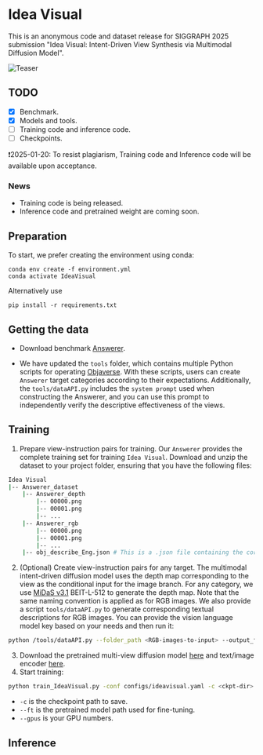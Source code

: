 # Idea Visual
This is an anonymous code and dataset release for SIGGRAPH 2025 submission "Idea Visual: Intent-Driven View Synthesis via Multimodal Diffusion Model".

![Teaser](https://github.com/Anonymous-submission-ID1087/Idea-Visual/blob/main/teaser.png)

## TODO
- [x] Benchmark.
- [x] Models and tools.
- [ ] Training code and inference code.
- [ ] Checkpoints.

❗️2025-01-20: To resist plagiarism, Training code and Inference code will be available upon acceptance.

### News
- Training code is being released.
- Inference code and pretrained weight are coming soon.

## Preparation

To start, we prefer creating the environment using conda:

```
conda env create -f environment.yml
conda activate IdeaVisual
```

Alternatively use

```
pip install -r requirements.txt
```

## Getting the data

- Download benchmark [Answerer](https://1drv.ms/u/s!AoXcO8rD9StlbTeugyChsRUkzQM?e=i9QaKy).

- We have updated the `tools` folder, which contains multiple Python scripts for operating [Objaverse](https://objaverse.allenai.org/). With these scripts, users can create `Answerer` target categories according to their expectations. Additionally, the `tools/dataAPI.py` includes the `system prompt` used when constructing the Answerer, and you can use this prompt to independently verify the descriptive effectiveness of the views.

## Training
1. Prepare view-instruction pairs for training. Our `Answerer` provides the complete training set for training `Idea Visual`. Download and unzip the dataset to your project folder, ensuring that you have the following files:
```bash
Idea Visual
|-- Answerer_dataset
    |-- Answerer_depth
        |-- 00000.png
        |-- 00001.png
        |-- ...
    |-- Answerer_rgb
        |-- 00000.png
        |-- 00001.png
        |-- ...
    |-- obj_describe_Eng.json # This is a .json file containing the corresponding instruction descriptions for each view.
```
2. (Optional) Create view-instruction pairs for any target. The multimodal intent-driven diffusion model uses the depth map corresponding to the view as the conditional input for the image branch. For any category, we use [MiDaS v3.1](https://github.com/isl-org/MiDaS) BEIT-L-512 to generate the depth map. Note that the same naming convention is applied as for RGB images. We also provide a script `tools/dataAPI.py` to generate corresponding textual descriptions for RGB images. You can provide the vision language model key based on your needs and then run it:
```bash
python /tools/dataAPI.py --folder_path <RGB-images-to-input> --output_file <instuctions-in-.json-format-to-output>
```
3. Download the pretrained multi-view diffusion model [here](https://1drv.ms/u/c/652bf5c3ca3bdc85/EeK64dayqmxJgNqSIquzp2ABbWluSn7D_5SgXU61RnPWKw) and text/image encoder [here](https://1drv.ms/u/c/652bf5c3ca3bdc85/ETlxiz1yhitGqJlCAhIE8CYBe3SVcPUK3yCuqdPHRf5E3A).
4. Start training:
```bash
python train_IdeaVisual.py -conf configs/ideavisual.yaml -c <ckpt-dir> --ft <your multi-view diffusion model> <your text/image encoder> --gpus 0,1,2,3,4,5,6,7
```
- `-c` is the checkpoint path to save.
- `--ft` is the pretrained model path used for fine-tuning.
- `--gpus` is your GPU numbers.


## Inference
